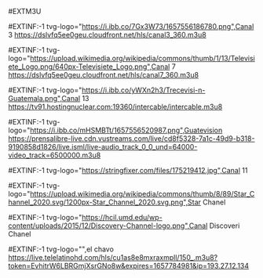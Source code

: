#EXTM3U

#EXTINF:-1 tvg-logo="https://i.ibb.co/7Gx3W73/1657556186780.png",Canal 3
https://dslvfq5ee0geu.cloudfront.net/hls/canal3_360.m3u8

#EXTINF:-1 tvg-logo="https://upload.wikimedia.org/wikipedia/commons/thumb/1/13/Televisiete_Logo.png/640px-Televisiete_Logo.png",Canal 7
https://dslvfq5ee0geu.cloudfront.net/hls/canal7_360.m3u8

#EXTINF:-1 tvg-logo="https://i.ibb.co/yWXn2h3/Trecevisi-n-Guatemala.png",Canal 13
https://tv91.hostingnuclear.com:19360/intercable/intercable.m3u8

#EXTINF:-1 tvg-logo="https://i.ibb.co/mHSMBTt/1657556520987.png",Guatevision
https://prensalibre-live.cdn.vustreams.com/live/cd8f5328-7a1c-49d9-b318-9190858d1826/live.isml/live-audio_track_0_0_und=64000-video_track=6500000.m3u8

#EXTINF:-1 tvg-logo="https://stringfixer.com/files/175219412.jpg",Canal 11

#EXTINF:-1 tvg-logo="https://upload.wikimedia.org/wikipedia/commons/thumb/8/89/Star_Channel_2020.svg/1200px-Star_Channel_2020.svg.png",Star Chanel

#EXTINF:-1 tvg-logo="https://hcil.umd.edu/wp-content/uploads/2015/12/Discovery-Channel-logo.png",Canal Discoveri Chanel

#EXTINF:-1 tvg-logo="",el chavo
https://live.telelatinohd.com/hls/cu1as8e8mxraxmpll/150_.m3u8?token=EvhitrW6LBRGmjXsrGNo8w&expires=1657784981&ip=193.27.12.134

